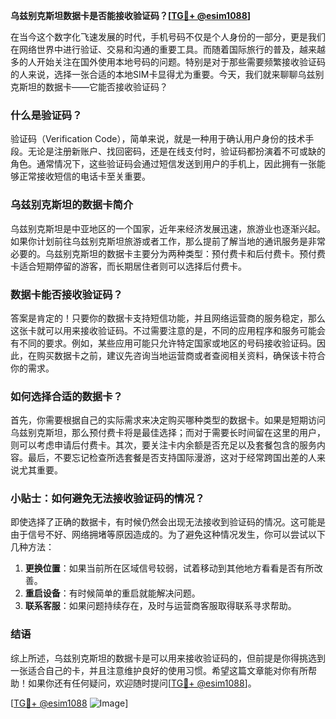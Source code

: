 **乌兹别克斯坦数据卡是否能接收验证码？[[TG💪+ @esim1088](https://t.me/s/esim1088)]**

在当今这个数字化飞速发展的时代，手机号码不仅是个人身份的一部分，更是我们在网络世界中进行验证、交易和沟通的重要工具。而随着国际旅行的普及，越来越多的人开始关注在国外使用本地号码的问题。特别是对于那些需要频繁接收验证码的人来说，选择一张合适的本地SIM卡显得尤为重要。今天，我们就来聊聊乌兹别克斯坦的数据卡——它能否接收验证码？

### 什么是验证码？

验证码（Verification Code），简单来说，就是一种用于确认用户身份的技术手段。无论是注册新账户、找回密码，还是在线支付时，验证码都扮演着不可或缺的角色。通常情况下，这些验证码会通过短信发送到用户的手机上，因此拥有一张能够正常接收短信的电话卡至关重要。

### 乌兹别克斯坦的数据卡简介

乌兹别克斯坦是中亚地区的一个国家，近年来经济发展迅速，旅游业也逐渐兴起。如果你计划前往乌兹别克斯坦旅游或者工作，那么提前了解当地的通讯服务是非常必要的。乌兹别克斯坦的数据卡主要分为两种类型：预付费卡和后付费卡。预付费卡适合短期停留的游客，而长期居住者则可以选择后付费卡。

### 数据卡能否接收验证码？

答案是肯定的！只要你的数据卡支持短信功能，并且网络运营商的服务稳定，那么这张卡就可以用来接收验证码。不过需要注意的是，不同的应用程序和服务可能会有不同的要求。例如，某些应用可能只允许特定国家或地区的号码接收验证码。因此，在购买数据卡之前，建议先咨询当地运营商或者查阅相关资料，确保该卡符合你的需求。

### 如何选择合适的数据卡？

首先，你需要根据自己的实际需求来决定购买哪种类型的数据卡。如果是短期访问乌兹别克斯坦，那么预付费卡将是最佳选择；而对于需要长时间留在这里的用户，则可以考虑申请后付费卡。其次，要关注卡内余额是否充足以及套餐包含的服务内容。最后，不要忘记检查所选套餐是否支持国际漫游，这对于经常跨国出差的人来说尤其重要。

### 小贴士：如何避免无法接收验证码的情况？

即使选择了正确的数据卡，有时候仍然会出现无法接收到验证码的情况。这可能是由于信号不好、网络拥堵等原因造成的。为了避免这种情况发生，你可以尝试以下几种方法：

1. **更换位置**：如果当前所在区域信号较弱，试着移动到其他地方看看是否有所改善。
2. **重启设备**：有时候简单的重启就能解决问题。
3. **联系客服**：如果问题持续存在，及时与运营商客服取得联系寻求帮助。

### 结语

综上所述，乌兹别克斯坦的数据卡是可以用来接收验证码的，但前提是你得挑选到一张适合自己的卡，并且注意维护良好的使用习惯。希望这篇文章能对你有所帮助！如果你还有任何疑问，欢迎随时提问[[TG💪+ @esim1088](https://t.me/s/esim1088)]。

[[TG💪+ @esim1088](https://t.me/s/esim1088) ![Image](https://i.postimg.cc/4NQfJmqS/Snipaste-2025-05-13-00-14-12.png)]